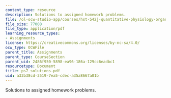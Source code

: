 ```yaml
---
content_type: resource
description: Solutions to assigned homework problems.
file: /ol-ocw-studio-app/courses/hst-542j-quantitative-physiology-organ-transport-systems-spring-2004/a33b38cd35197ea5cdeca35a8667a01b_ps7_solutions.pdf
file_size: 77008
file_type: application/pdf
learning_resource_types:
- Assignments
license: https://creativecommons.org/licenses/by-nc-sa/4.0/
ocw_type: OCWFile
parent_title: Assignments
parent_type: CourseSection
parent_uid: 2486f950-5898-ea96-186a-129cc6eadbc1
resourcetype: Document
title: ps7_solutions.pdf
uid: a33b38cd-3519-7ea5-cdec-a35a8667a01b
---
```

Solutions to assigned homework problems.